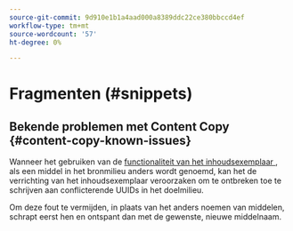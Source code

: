 ```yaml
---
source-git-commit: 9d910e1b1a4aad000a8389ddc22ce380bbccd4ef
workflow-type: tm+mt
source-wordcount: '57'
ht-degree: 0%

---
```

# Fragmenten (#snippets)

## Bekende problemen met Content Copy {#content-copy-known-issues}

Wanneer het gebruiken van de [ functionaliteit van het inhoudsexemplaar ](/help/using/content-copy.md), als een middel in het bronmilieu anders wordt genoemd, kan het de verrichting van het inhoudsexemplaar veroorzaken om te ontbreken toe te schrijven aan conflicterende UUIDs in het doelmilieu.

Om deze fout te vermijden, in plaats van het anders noemen van middelen, schrapt eerst hen en ontspant dan met de gewenste, nieuwe middelnaam.
